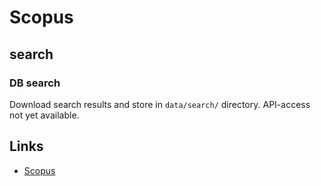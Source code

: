 # Scopus

## search

### DB search

Download search results and store in `data/search/` directory. API-access not yet available.

## Links

- [Scopus](http://www.scopus.com)
